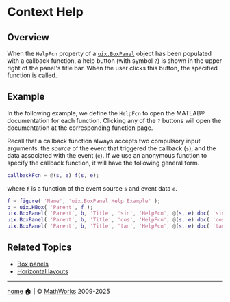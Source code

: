 # Context Help

## Overview

When the `HelpFcn` property of a [`uix.BoxPanel`](uixBoxPanel.md) object has been populated with a callback function, a help button (with symbol `?`) is shown in the upper right of the panel's title bar. When the user clicks this button, the specified function is called.

## Example

In the following example, we define the `HelpFcn` to open the MATLAB&reg; documentation for each function. Clicking any of the `?` buttons will open the documentation at the corresponding function page. 


Recall that a callback function always accepts two compulsory input arguments: the *source* of the event that triggered the callback (`s`), and the data associated with the event (`e`). If we use an anonymous function to specify the callback function, it will have the following general form.

```matlab
callbackFcn = @(s, e) f(s, e); 
```

where `f` is a function of the event source `s` and event data `e`.

```matlab
f = figure( 'Name', 'uix.BoxPanel Help Example' );
b = uix.HBox( 'Parent', f );
uix.BoxPanel( 'Parent', b, 'Title', 'sin', 'HelpFcn', @(s, e) doc( 'sin' ) );
uix.BoxPanel( 'Parent', b, 'Title', 'cos', 'HelpFcn', @(s, e) doc( 'cos' ) );
uix.BoxPanel( 'Parent', b, 'Title', 'tan', 'HelpFcn', @(s, e) doc( 'tan' ) );
```

## Related Topics

* [Box panels](uixBoxPanel.md)
* [Horizontal layouts](uixHBox.md)

___

[home](index.md) :house: | :copyright: [MathWorks](https://www.mathworks.com/services/consulting.html) 2009-2025